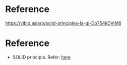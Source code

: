 # Reference
https://viblo.asia/p/solid-principles-la-gi-Do754kDVlM6



# Reference
- SOLID principle. Refer: [here](https://s8sg.medium.com/solid-principle-in-go-e1a624290346)